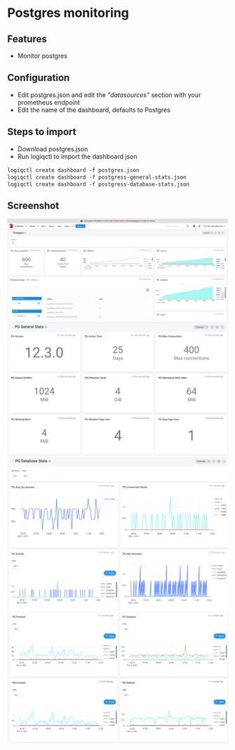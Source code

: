 # Postgres monitoring

## Features
* Monitor postgres

## Configuration

* Edit postgres.json and edit the *"datasources"* section with your prometheus endpoint
* Edit the name of the dashboard, defaults to Postgres

## Steps to import

* Download postgres.json
* Run logiqctl to import the dashboard json

```
logiqctl create dashboard -f postgres.json
logiqctl create dashboard -f postgress-general-stats.json
logiqctl create dashboard -f postgress-database-stats.json
```

## Screenshot
![image info](./postgres.png)
![image info](./pg-general-stats.png)
![image info](./pg-database-stats-1.png)
![image info](./pg-database-stats-2.png)
